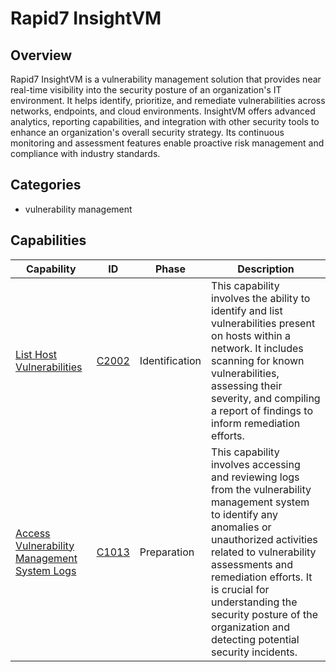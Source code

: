 # Rapid7 InsightVM

## Overview

Rapid7 InsightVM is a vulnerability management solution that provides near real-time visibility into the security posture of an organization's IT environment. It helps identify, prioritize, and remediate vulnerabilities across networks, endpoints, and cloud environments. InsightVM offers advanced analytics, reporting capabilities, and integration with other security tools to enhance an organization's overall security strategy. Its continuous monitoring and assessment features enable proactive risk management and compliance with industry standards.

## Categories

- vulnerability management

## Capabilities

| Capability | ID | Phase | Description |
|------------|----|-------|-------------|
| [List Host Vulnerabilities](C2002.md) | [C2002](../../capability/list-host-vulnerabilities/index.md) | Identification | This capability involves the ability to identify and list vulnerabilities present on hosts within a network. It includes scanning for known vulnerabilities, assessing their severity, and compiling a report of findings to inform remediation efforts. |
| [Access Vulnerability Management System Logs](C1013.md) | [C1013](../../capability/access-vulnerability-management-logs/index.md) | Preparation | This capability involves accessing and reviewing logs from the vulnerability management system to identify any anomalies or unauthorized activities related to vulnerability assessments and remediation efforts. It is crucial for understanding the security posture of the organization and detecting potential security incidents. |